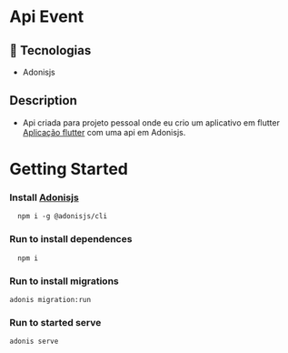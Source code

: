 # Api Event

## 🚀 Tecnologias

- Adonisjs

## Description

- Api criada para projeto pessoal onde eu crio um aplicativo em flutter [Aplicação flutter](https://github.com/VictorLessa/eUni-App-Flutter) com uma api em Adonisjs.

# Getting Started

### Install [Adonisjs](https://adonisjs.com/)

```shell
  npm i -g @adonisjs/cli
```

### Run to install dependences

```shell
  npm i
```

### Run to install migrations

```shell
adonis migration:run
```

### Run to started serve

```sheel
adonis serve
```
